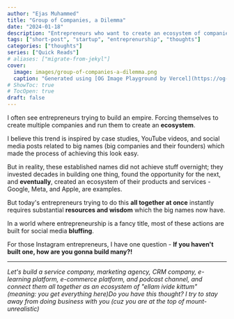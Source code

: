 ```yaml
---
author: "Ejas Muhammed"
title: "Group of Companies, a Dilemma"
date: "2024-01-18"
description: "Entrepreneurs who want to create an ecosystem of companies all at once are at the peak of mount-unrealistic!"
tags: ["short-post", "startup", "entreprenurship", "thoughts"]
categories: ["thoughts"]
series: ["Quick Reads"]
# aliases: ["migrate-from-jekyl"]
cover:
  image: images/group-of-companies-a-dilemma.png
  caption: "Generated using [OG Image Playground by Vercel](https://og-playground.vercel.app/)"
# ShowToc: true
# TocOpen: true
draft: false
---
```


I often see entrepreneurs trying to build an empire. Forcing themselves to create multiple companies and run them to create an **ecosystem**.

I believe this trend is inspired by case studies, YouTube videos, and social media posts related to big names (big companies and their founders) which made the process of achieving this look easy.

But in reality, these established names did not achieve stuff overnight; they invested decades in building one thing, found the opportunity for the next, and **eventually**, created an ecosystem of their products and services - Google, Meta, and Apple, are examples.

But today's entrepreneurs trying to do this **all together at once** instantly requires substantial **resources and wisdom** which the big names now have.

In a world where entrepreneurship is a fancy title, most of these actions are built for social media **bluffing**.

For those Instagram entrepreneurs, I have one question - **If you haven't built one, how are you gonna build many?!**

---
_Let's build a service company, marketing agency, CRM company, e-learning platform, e-commerce platform, and podcast channel, and connect them all together as an ecosystem of "ellam ivide kittum" (meaning: you get everything here)Do you have this thought? I try to stay away from doing business with you (cuz you are at the top of mount-unrealistic)_
